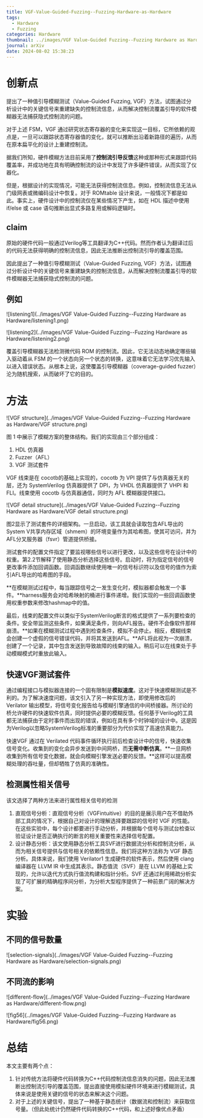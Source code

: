 ```yaml
---
title: VGF-Value-Guided-Fuzzing--Fuzzing-Hardware-as-Hardware
tags:
  - Hardware
  - Fuzzing
categories: Hardware
thumbnail: ../images/VGF Value-Guided Fuzzing--Fuzzing Hardware as Hardware/VGF structure.png
journal: arXiv
date: 2024-08-02 15:38:23
---
```


# 创新点

提出了一种值引导模糊测试（Value-Guided Fuzzing, VGF）方法，试图通过分析设计中的关键信号来重建缺失的控制流信息，从而解决控制流覆盖引导的软件模糊器无法捕获隐式控制流的问题。

对于上述 FSM，VGF 通过研究状态寄存器的变化来实现这一目标，它所依赖的观点是，一旦可以跟踪状态寄存器值的变化，就可以推断出沿着新路径的遍历，从而在原本扁平化的设计上重建控制流。



据我们所知，硬件模糊方法目前采用了**控制流引导反馈**这种或那种形式来跟踪代码覆盖率，并成功地在具有明确控制流的设计中发现了许多硬件错误，从而实现了仪器化。



但是，根据设计的实现情况，可能无法获得控制流信息。例如，控制流信息无法从门级网表或微编码设计中恢复。对于 ROMtable 设计来说，一般情况下都是如此。事实上，硬件设计中的控制流仅在某些情况下产生，如在 HDL 描述中使用 if/else 或 case 语句推断出显式多路复用或解码逻辑时。

## claim

原始的硬件代码一般通过Verilog等工具翻译为C++代码。然而作者认为翻译过后的代码无法获得明确的控制流信息，因此无法推断出控制流引导的覆盖范围。



因此提出了一种值引导模糊测试（Value-Guided Fuzzing, VGF）方法，试图通过分析设计中的关键信号来重建缺失的控制流信息，从而解决控制流覆盖引导的软件模糊器无法捕获隐式控制流的问题。

##  例如

![listening1](../images/VGF Value-Guided Fuzzing--Fuzzing Hardware as Hardware/listening1.png)



![listening2](../images/VGF Value-Guided Fuzzing--Fuzzing Hardware as Hardware/listening2.png)

覆盖引导模糊器无法检测微代码 ROM 的控制流。因此，它无法动态地确定哪些输入驱动着从 FSM 的一个状态向另一个状态的转换，这意味着它无法学习优先输入以进入错误状态。从根本上说，这使覆盖引导模糊器（coverage-guided fuzzer）沦为随机搜索，从而破坏了它的目的。





# 方法

![VGF structure](../images/VGF Value-Guided Fuzzing--Fuzzing Hardware as Hardware/VGF structure.png)



图 1 中展示了模糊方案的整体结构。我们的实现由三个部分组成：

1. HDL 仿真器
2. Fuzzer（AFL）
3.  VGF 测试套件

VGF 线束是在 cocotb的基础上实现的，cocotb 为 VPI 提供了与仿真器无关的层，还为 SystemVerilog 仿真器提供了 DPI，为 VHDL 仿真器提供了 VHPI 和 FLI。线束使用 cocotb 与仿真器通信，同时为 AFL 模糊器提供接口。

![VGF detail structure](../images/VGF Value-Guided Fuzzing--Fuzzing Hardware as Hardware/VGF detail structure.png)

图2显示了测试套件的详细架构。一旦启动，该工具就会读取包含AFL导出的System V共享内存区域（shmem）的环境变量作为其哈希图，使其可访问，并为AFL分叉服务器（fsvr）管道提供桥接。





测试套件的配置文件指定了要监视哪些信号以进行更改，以及这些信号在设计中的权重。第2.2节解释了使用静态分析选择这些信号。启动时，将为指定信号的信号更改事件添加回调函数。回调函数继续使用唯一的信号标识符以及信号的值作为索引AFL导出的哈希图的手段。



**在模糊测试过程中，每当跟踪信号之一发生变化时，模拟器都会触发一个事件。**harness服务会对哈希映射的桶进行事件递增。我们实现的一些回调函数使用权重参数来修改hashmap中的值。



最后，线束的配置文件以类似于SystemVerilog断言的格式提供了一系列要检查的条件。安全带监测这些条件，如果满足条件，则向AFL报告。硬件不会像软件那样崩溃。**如果在模糊测试过程中遇到检查条件，模拟不会停止。相反，模糊线束会创建一个虚假的信号错误代码，并将其发送到AFL。**AFL将此视为一次崩溃，创建了一个记录，其中包含发送到导致故障的线束的输入。稍后可以在线束处于手动模糊模式时重放此输入。



## 快速VGF测试套件

通过编程接口与模拟器连接的一个固有限制是**模拟速度**。这对于快速模糊测试是不利的。为了解决速度问题，该文引入了另一种实现方法，即使用修改后的 Verilator 输出模型，将信号变化报告给与模糊引擎通信的中间桥接器。所讨论的桥允许硬件的快速软件仿真，同时提供必要的模糊反馈。任何基于Verilog的工具都无法捕获由于定时事件而出现的错误，例如在具有多个时钟域的设计中。这是因为Verilog以忽略SystemVerilog标准的重要部分为代价实现了高速仿真能力。



快速VGF 通过在 Verilated 代码事件循环执行前后检查设计中的信号，快速收集信号变化。收集到的变化会异步发送到中间网桥，而**无需中断仿真**。**一旦网桥收集到所有信号变化数据，就会向模糊引擎发送必要的反馈。**这样可以提高模糊处理的吞吐量，但却牺牲了仿真的准确性。



## 检测属性相关信号

该文选择了两种方法来进行属性相关信号的检测

1. 直观信号分析：直观信号分析（VGFintuitive）的目的是展示用户在不借助外部工具的情况下，根据自己对设计的理解选择要跟踪的信号时 VGF 的性能。在这些实验中，每个设计都要进行手动分析，并根据每个信号与测试台检查以验证设计是否正确执行的断言的相关重要性来选择信号配置。
2. 设计静态分析：该文使用静态分析工具SVF进行数据流分析和控制流分析，从而为相关信号提供与信号相关的依赖性信息。我们将这种方法称为 VGF 静态分析。具体来说，我们使用 Verilator1 生成硬件的软件表示，然后使用 clang 编译器在 LLVM IR 中生成其表示。静态值流（SVF）是在 LLVM 的基础上实现的，允许以迭代方式执行值流构建和指针分析。SVF 还通过利用稀疏分析实现了可扩展的精确程序间分析，为分析大型程序提供了一种前景广阔的解决方案。



# 实验

## 不同的信号数量

![selection-signals](../images/VGF Value-Guided Fuzzing--Fuzzing Hardware as Hardware/selection-signals.png)



## 不同流的影响

![different-flow](../images/VGF Value-Guided Fuzzing--Fuzzing Hardware as Hardware/different-flow.png)



![fig56](../images/VGF Value-Guided Fuzzing--Fuzzing Hardware as Hardware/fig56.png)



# 总结

本文主要有两个点：

1. 针对传统方法将硬件代码转换为C++代码控制流信息消失的问题，因此无法推断出控制流引导的覆盖范围，提出直接使用模拟硬件环境来进行模糊测试，具体来说是使用关键的信号的状态来解决这个问题。
2. 对于上述的关键信号，提出了一种基于静态统计（数据流和控制流）来获取信号量。（但此处统计仍然硬件代码转换的C++代码，和上述好像优点矛盾）

